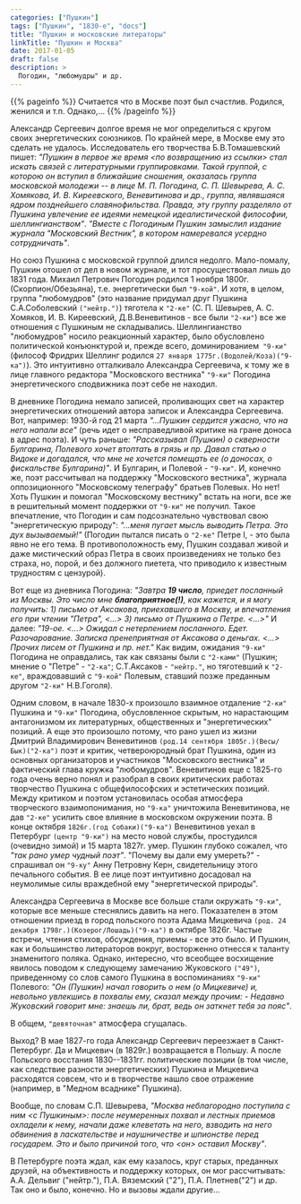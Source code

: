 ```yaml
---
categories: ["Пушкин"]
tags: ["Пушкин", "1830-е", "docs"]
title: "Пушкин и московские литераторы"
linkTitle: "Пушкин и Москва"
date: 2017-01-05
draft: false
description: >
  Погодин, "любомудры" и др.
---
```


{{% pageinfo %}}
Считается что в Москве поэт был счастлив. Родился, женился и т.п. Однако,...
{{% /pageinfo %}}

Александр Сергеевич долгое время не мог определиться с кругом своих энергетических союзников. По крайней мере, в Москве ему это сделать не удалось. Исследователь его творчества  Б.В.Томашевский пишет: _"Пушкин в первое же время <по возвращению из ссылки> стал искать связей с литературными группировками. Такой группой, с которою он вступил в ближайшие сношения, оказалась группа московской молодежи -- в лице М. П. Погодина, С. П. Шевырева, А. С. Хомякова, И. В. Киреевского, Веневитинова и др., группа, являвшаяся ядром позднейшего славянофильства. Правда, эту группу разделяло от Пушкина увлечение ее идеями немецкой идеалистической философии, шеллингианством"_. _"Вместе с Погодиным Пушкин замыслил издание журнала "Московский Вестник", в котором намеревался усердно сотрудничать"_.

Но союз Пушкина с московской группой длился недолго. Мало-помалу, Пушкин отошел от дел в новом журнале, и тот просуществовал лишь до 1831 года. Михаил Петрович Погодин родился 1 ноября 1800г. (Скорпион/Обезьяна), т.е. энергетически был `"9-кой"`. И хотя, в целом, группа "любомудров" (это название придумал друг Пушкина С.А.Соболевский `("нейтр.")`) тяготела к `"2-ке"` (С. П. Шевырев, А. С. Хомяков, И. В. Киреевский, Д.В.Веневитинов - все были `"2-ки"`) все же отношения с Пушкиным не складывались. Шеллингианство "любомудров" носило реакционный характер, было обусловлено политической конъюнктурой и, прежде всего, доминированием` "9-ки"` (философ Фридрих Шеллинг родился `27 января 1775г.(Водолей/Коза)("9-ка")`). Это интуитивно отталкивало Александра Сергеевича, к тому же в лице главного редактора "Московского вестника" `"9-ки"` Погодина энергетического сподвижника поэт себе не находил.

В дневнике Погодина немало записей, проливающих свет на характер энергетических отношений автора записок и Александра Сергеевича. Вот, например: 1930-й год 21 марта _"...Пушкин сердится ужасно, что на него напали все"_ (речь идет о несправедливой критике на гране доноса в адрес поэта). И чуть раньше: _"Рассказывал (Пушкин) о скверности Булгарина, Полевого хочет втоптать в грязь и пр. Давал статью о Видоке и догадался, что мне не хочется помещать ее (о доносах, о фискальстве Булгарина)"_. И Булгарин, и Полевой - `"9-ки"`. И, конечно же, поэт рассчитывал на поддержку "Московского вестника", журнала оппозиционного "Московскому телеграфу" братьев Полевых. Но нет! Хоть Пушкин и помогал "Московскому вестнику" встать на ноги, все же в решительный момент поддержки от `"9-ки"` не получил. Такое впечатление, что Погодин и сам подсознательно чувствовал свою "энергетическую природу": _"...меня пугает мысль выводить Петра. Это дух вызываемый!"_ (Погодин пытался писать о `"2-ке"` Петре I, - это была явно не его тема. В противоположность ему, Пушкин создавал живой и даже мистический образ Петра в своих произведениях не только без страха, но, порой, и без должного пиетета, что приводило к известным трудностям с цензурой).

Вот еще из дневника Погодина: _"Завтра **19 число**, приедет посланный из Москвы. Это число мне **благоприятное(!)**, как кажется, и я могу получить: 1) письмо от Аксакова, приехавшего в Москву, и впечатления его при чтении "Петра", <...> 3) письмо от Пушкина о Петре. <...>"_ И далее:  _"19-ое. <...> Ожидал с нетерпением посланного. Едет. Разочарование. Записка пренеприятная от Аксакова о деньгах. <...> Прочих писем от Пушкина и пр. нет."_ Как видим, ожидания `"9-ки"` Погодина не оправдались, так как связаны были с `"2-ками"` (Пушкин; мнение о "Петре" - `"2-ка"`; С.Т.Аксаков - `"нейтр."`, но тяготевший к `"2-ке"`, враждовавший с `"9-кой"` Полевым, ставший позже преданным другом `"2-ки"` Н.В.Гоголя).

Одним словом, в начале 1830-х произошло взаимное отдаление `"2-ки"` Пушкина и `"9-ки"` Погодина, обусловленное скрытым, но нарастающим антагонизмом их литературных, общественных и "энергетических" позиций. А еще это произошло потому, что рано ушел из жизни Дмитрий Владимирович Веневитинов `(род.14 сентября 1805г.)(Весы/Бык)("2-ка")` поэт и критик, четвероюродный брат Пушкина, один из основных организаторов и участников "Московского вестника" и фактический глава кружка "любомудров". Веневитинов еще с 1825-го года очень верно понял и разобрал в своих критических работах творчество Пушкина с общефилософских и эстетических позиций. Между критиком и поэтом установилась особая атмосфера творческого взаимопонимания, но `"9-ка"` уничтожила Веневитинова, не дав `"2-ке"` усилить свое влияние в московском окружении поэта. В конце октября `1826г.(год Собаки)("9-ка")` Веневитинов уехал в Петербург `(центр "9-ки")` на место новой службы, простудился (очевидно зимой) и 15 марта 1827г. умер. Пушкин глубоко сожалел, что _"так рано умер чудный поэт"_. "Почему вы дали ему умереть?" - спрашивал он `"9-ку"` Анну Петровну Керн, свидетельницу этого печального события. В ее лице поэт интуитивно досадовал на неумолимые силы враждебной ему "энергетической природы".

Александра Сергеевича в Москве все больше стали окружать `"9-ки"`, которые все меньше стеснялись давить на него. Показателен в этом отношении приезд в город польского поэта Адама Мицкевича `(род. 24 декабря 1798г.)(Козерог/Лошадь)("9-ка")` в октябре 1826г. Частые встречи, чтения стихов, обсуждения, приемы - все это было. И Пушкин, как и большинство литераторов вокруг, восторженно отнесся к таланту знаменитого поляка. Однако, интересно, что всеобщее восхищение явилось поводом к следующему замечанию Жуковского `("49")`, приведенному со слов самого Пушкина в воспоминаниях `"9-ки"` Полевого: _"Он (Пушкин) начал говорить о нем (о Мицкевиче) и, невольно увлекшись в похвалы ему, сказал между прочим: - Недавно Жуковский говорит мне: знаешь ли, брат, ведь он заткнет тебя за пояс"_.

В общем, `"девяточная"` атмосфера сгущалась.

Выход? В мае 1827-го года Александр Сергеевич переезжает в Санкт-Петербург. Да и Мицкевич (в 1829г.) возвращается в Польшу. А после Польского восстания 1830--1831гг. политические позиции (в том числе, как следствие разности энергетических) Пушкина и Мицкевича расходятся совсем, что и в творчестве нашло свое отражение (например, в "Медном всаднике" Пушкина).

Вообще, по словам С.П. Шевырева, _"Москва неблагородно поступила с ним <с Пушкиным>: после неумеренных похвал и лестных приемов охладели к нему, начали даже клеветать на него, взводить на него обвинения в ласкательстве и наушничестве и шпионстве перед государем. Это и было причиной того, что <он> оставил Москву"_.

В Петербурге поэта ждал, как ему казалось, круг старых, преданных друзей, на объективность и поддержку которых, он мог рассчитывать: А.А. Дельвиг ("нейтр."), П.А. Вяземский ("2"), П.А. Плетнев("2") и др. Так оно и было, конечно. Но и вызовы ждали другие...
